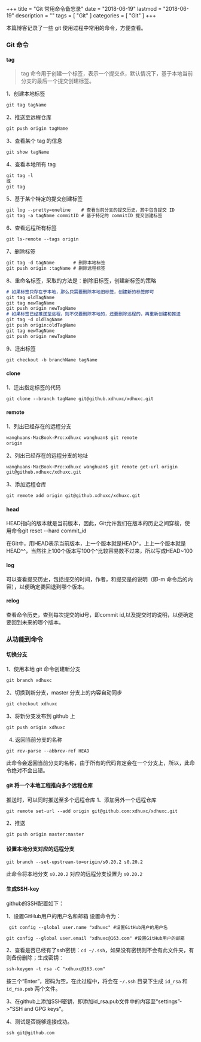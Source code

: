 +++
title = "Git 常用命令备忘录"
date = "2018-06-19"
lastmod = "2018-06-19"
description = ""
tags = [
    "Git"
]
categories = [
     "Git"
]
+++

本篇博客记录了一些 git 使用过程中常用的命令，方便查看。

<!--more-->

### Git 命令

#### tag
> tag 命令用于创建一个标签，表示一个提交点，默认情况下，基于本地当前分支的最后一个提交创建标签。

1、创建本地标签
```markdown
git tag tagName
```

2、推送至远程仓库
```markdown
git push origin tagName
```

3、查看某个 tag 的信息
```markdown
git show tagName
```

4、查看本地所有 tag
```markdown
git tag -l
或
git tag
```

5、基于某个特定的提交创建标签
```markdown
git log --pretty=oneline    # 查看当前分支的提交历史，其中包含提交 ID
git tag -a tagName commitID # 基于特定的 commitID 提交创建标签
```

6、查看远程所有标签
```markdown
git ls-remote --tags origin
```

7、删除标签
```markdown
git tag -d tagName       # 删除本地标签
git push origin :tagName # 删除远程标签
```

8、重命名标签，采取的方法是：删除旧标签，创建新标签的策略
```markdown
# 如果标签只存在于本地，那么只需要删除本地旧标签，创建新的标签即可
git tag oldTagName
git tag newTagName
git push origin newTagName
# 如果标签已经推送至远程，则不仅要删除本地的，还要删除远程的，再重新创建和推送
git tag -d oldTagName
git push origin:oldTagName
git tag newTagName
git push origin newTagName
```

9、迁出标签
```markdown
git checkout -b branchName tagName
```

#### clone
1、迁出指定标签的代码
```markdown
git clone --branch tagName git@github.xdhuxc/xdhuxc.git
```

#### remote
1、列出已经存在的远程分支
```markdown
wanghuans-MacBook-Pro:xdhuxc wanghuan$ git remote
origin
```

2、列出已经存在的远程分支的地址
```markdown
wanghuans-MacBook-Pro:xdhuxc wanghuan$ git remote get-url origin
git@github.xdhuxc/xdhuxc.git
```

3、添加远程仓库
```markdown
git remote add origin git@github.xdhuxc/xdhuxc.git
```


#### head
HEAD指向的版本就是当前版本，因此，Git允许我们在版本的历史之间穿梭，使用命令git reset --hard commit_id

在Git中，用HEAD表示当前版本，上一个版本就是HEAD^，上上一个版本就是HEAD^^，当然往上100个版本写100个^比较容易数不过来，所以写成HEAD~100

#### log
可以查看提交历史，包括提交的时间，作者，和提交是的说明（即-m 命令后的内容），以便确定要回退到哪个版本。

#### relog
查看命令历史，查到每次提交的id号，即commit id,以及提交时的说明，以便确定要回到未来的哪个版本。


### 从功能到命令
#### 切换分支
1、使用本地 git 命令创建新分支
```markdown
git branch xdhuxc
```

2、切换到新分支，master 分支上的内容自动同步
```markdown
git checkout xdhuxc
```

3、将新分支发布到 github 上
```markdown
git push origin xdhuxc
```

4. 返回当前分支的名称
```markdown
git rev-parse --abbrev-ref HEAD
```
此命令会返回当前分支的名称，由于所有的代码肯定会在一个分支上，所以，此命令绝对不会出错。


#### git 将一个本地工程推向多个远程仓库
推送时，可以同时推送至多个远程仓库
1、添加另外一个远程仓库
```markdown
git remote set-url --add origin git@github.com:xdhuxc/xdhuxc.git
```
2、推送
```markdown
git push origin master:master
```

#### 设置本地分支对应的远程分支 
```markdown
git branch --set-upstream-to=origin/s0.20.2 s0.20.2
```
此命令将本地分支 `s0.20.2` 对应的远程分支设置为 `s0.20.2`

#### 生成SSH-key
github的SSH配置如下：

1、设置GitHub用户的用户名和邮箱
设置命令为：
```markdown
 git config --global user.name "xdhuxc" #设置GitHub用户的用户名

git config --global user.email "xdhuxc@163.com" #设置GitHub用户的邮箱
```
2、查看是否已经有了ssh密钥：`cd ~/.ssh`，如果没有密钥则不会有此文件夹，有则备份删除；生成密钥：
```markdown
ssh-keygen -t rsa -C "xdhuxc@163.com"
```
按三个“Enter”，密码为空，在此过程中，将会在 `~/.ssh` 目录下生成 `id_rsa` 和 `id_rsa.pub` 两个文件。

3、在github上添加SSH密钥，即添加id_rsa.pub文件中的内容至“settings”->“SSH and GPG keys”。

4、测试是否能够连接成功。
```markdown
ssh git@github.com
```
